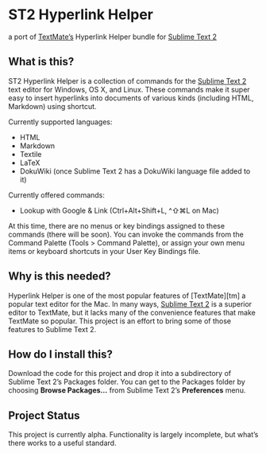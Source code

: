 ST2 Hyperlink Helper
====================

a port of [TextMate’s][textmate] Hyperlink Helper bundle for [Sublime Text 2][st2]

What is this?
-------------

ST2 Hyperlink Helper is a collection of commands for the [Sublime Text 2][st2] text editor for Windows, OS X, and Linux. These commands make it super easy to insert hyperlinks into documents of various kinds (including HTML, Markdown) using shortcut.

Currently supported languages:

  * HTML
  * Markdown
  * Textile
  * LaTeX
  * DokuWiki (once Sublime Text 2 has a DokuWiki language file added to it)

Currently offered commands:

  * Lookup with Google & Link (Ctrl+Alt+Shift+L, ^⇧⌘L on Mac)

At this time, there are no menus or key bindings assigned to these commands (there will be soon). You can invoke the commands from the Command Palette (Tools > Command Palette), or assign your own menu items or keyboard shortcuts in your User Key Bindings file.

Why is this needed?
-------------------

Hyperlink Helper is one of the most popular features of [TextMate][tm] a popular text editor for the Mac. In many ways, [Sublime Text 2][st2] is a superior editor to TextMate, but it lacks many of the convenience features that make TextMate so popular. This project is an effort to bring some of those features to Sublime Text 2.

How do I install this?
----------------------

Download the code for this project and drop it into a subdirectory of Sublime Text 2’s Packages folder. You can get to the Packages folder by choosing **Browse Packages…** from Sublime Text 2’s **Preferences** menu.

Project Status
--------------

This project is currently alpha. Functionality is largely incomplete, but what’s there works to a useful standard.

[st2]: http://www.sublimetext.com/2
[textmate]: http://macromates.com/